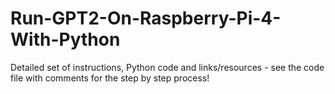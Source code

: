 # Run-GPT2-On-Raspberry-Pi-4-With-Python
Detailed set of instructions, Python code and links/resources - see the code file with comments for the step by step process!
